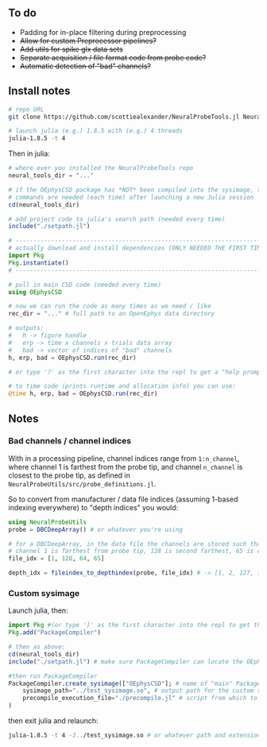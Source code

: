 ## To do
* Padding for in-place filtering during preprocessing
* ~~Allow for custom Preprocessor pipelines?~~
* ~~Add utils for spike glx data sets~~
* ~~Separate acquisition / file format code from probe code?~~
* ~~Automatic detection of "bad" channels?~~

## Install notes

```bash
# repo URL
git clone https://github.com/scottiealexander/NeuralProbeTools.jl NeuralProbeTools

# launch julia (e.g.) 1.8.5 with (e.g.) 4 threads
julia-1.8.5 -t 4
```

Then in julia:

```julia
# where ever you installed the NeuralProbeTools repo
neural_tools_dir = "..."

# if the OEphysCSD package has *NOT* been compiled into the sysimage, these
# commands are needed (each time) after launching a new Julia session
cd(neural_tools_dir)

# add project code to julia's search path (needed every time)
include("./setpath.jl")

# ---------------------------------------------------------------------------- #
# actually download and install dependencies (ONLY NEEDED THE FIRST TIME)
import Pkg
Pkg.instantiate()
# ---------------------------------------------------------------------------- #

# pull in main CSD code (needed every time)
using OEphysCSD

# now we can run the code as many times as we need / like
rec_dir = "..." # full path to an OpenEphys data directory

# outputs:
#   h -> figure handle
#   erp -> time x channels x trials data array
#   bad -> vector of indices of "bad" channels
h, erp, bad = OEphysCSD.run(rec_dir)

# or type '?' as the first character into the repl to get a "help prompt", then type the function name `OEphysCSD.run` and [ENTER]

# to time code (prints runtime and allocation info) you can use:
@time h, erp, bad = OEphysCSD.run(rec_dir)

```

## Notes

### Bad channels / channel indices
With in a processing pipeline, channel indices range from `1:n_channel`, where channel 1 is farthest from the probe tip, and channel `n_channel` is closest
to the probe tip, as defined in `NeuralProbeUtils/src/probe_definitions.jl`.

So to convert from manufacturer / data file indices (assuming 1-based indexing everywhere) to "depth indices" you would:

```julia
using NeuralProbeUtils
probe = DBCDeepArray() # or whatever you're using

# for a DBCDeepArray, in the data file the channels are stored such that
# channel 1 is farthest from probe tip, 128 is second farthest, 65 is closest, etc.
file_idx = [1, 128, 64, 65]

depth_idx = fileindex_to_depthindex(probe, file_idx) # -> [1, 2, 127, 128]

```

### Custom sysimage

Launch julia, then:

```julia
import Pkg #(or type ']' as the first character into the repl to get the Pkg prompt and then omit the 'Pkg.' from what follows)
Pkg.add("PackageCompiler")

# then as above:
cd(neural_tools_dir)
include("./setpath.jl") # make sure PackageCompiler can locate the OEphysCSD package for the next line

#then run PackageCompiler
PackageCompiler.create_sysimage(["OEphysCSD"]; # name of "main" Package to compile
    sysimage_path="../test_sysimage.so", # output path for the custom sysimage (perhaps change extension to dll for Windows)
    precompile_execution_file="./precompile.jl" # script from which to build a list of functions / Packages to compile into the sysimage
)
```

then exit julia and relaunch:

```bash
julia-1.8.5 -t 4 -J../test_sysimage.so # or whatever path and extension
```
